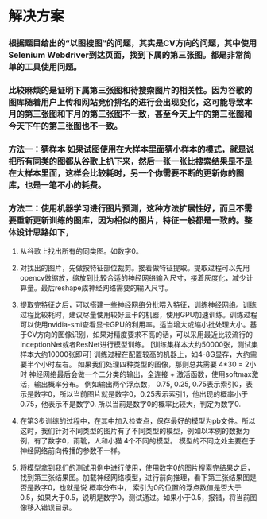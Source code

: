 # 解决方案
 ### 根据题目给出的“以图搜图”的问题，其实是CV方向的问题，其中使用Selenium Webdriver到达页面，找到下属的第三张图。都是非常简单的工具使用问题。
 
 ### 比较麻烦的是证明下属第三张图和待搜索图片的相关性。因为谷歌的图库随着用户上传和网站竞价排名的进行会出现变化，这可能导致本月的第三张图和下月的第三张图不一致，甚至今天上午的第三张图和今天下午的第三张图也不一致。
 
 ### 方法一：猜样本 如果试图使用在大样本里面猜小样本的模式，就是说把所有同类的图都从谷歌上扒下来，然后一张一张比搜索结果是不是在大样本里面，这样会比较耗时，另一个你需要不断的更新你的图库，也是一笔不小的耗费。

 ### 方法二：使用机器学习进行图片预测，这种方法扩展性好，而且不需要重新更新训练的图库，因为相似的图片，特征一般都是一致的。整体设计思路如下，
 1. 从谷歌上找出所有的同类图。如数字0。

 2. 对找出的图片，先做按特征部位裁剪。接着做特征提取。提取过程可以先用opencv做缩放，缩放到比较合适的神经网络输入尺寸，接着灰度化，减少计算量。最后reshape成神经网络需要的输入尺寸。
 
 3. 提取完特征之后，可以搭建一些神经网络分批喂入特征，训练神经网络。训练过程比较耗时，建议尽量使用较好显卡的机器，使用GPU加速训练。训练过程可以使用nvidia-smi查看显卡GPU的利用率。适当增大或缩小批处理大小。基于CV方向的图像识别，如果对精度要求不高的话，可以采用最近比较流行的InceptionNet或者ResNet进行模型训练。
  [训练集样本大约50000张，测试集样本大约10000张即可]
  训练过程在配置较高的机器上，如4-8G显存，大约需要半个小时左右。
  如果我们处理四种类型的图像，那则总共需要 4*30 = 2小时
  神经网络最后会做一个二分类的输出，全连接 + 激活函数，使用softmax激活，输出概率分布。 
   例如输出两个浮点数， 0.75, 0.25, 0.75表示索引0，表示是数字0，所以当前图片就是数字0，0.25表示索引1，他出现的概率小于 0.75，他表示不是数字0. 所以当前是数字0的概率比较大，判定为数字0.

 4. 在第3步训练的过程中，在其中加入检查点，保存最好的模型为pb文件。所以这时，我们针对不同类型的图片有了不同类型的模型，例如以本例的数据为例，有了数字0，雨靴，人和小猫 4个不同的模型。
  模型的不同之处主要在于神经网络前向传播的参数不一样。

 5. 将模型拿到我们的测试用例中进行使用，使用数字0的图片搜索完结果之后，找到第三张结果图。加载神经网络模型，进行前向推理，看下第三张结果图是否是数字0，也就是说 概率分布中， 索引为0的位置的浮点数值是否大于 0.5，如果大于0.5，说明是数字0，测试通过。如果小于0.5，报错，将当前图像移入错误目录。


   

 



